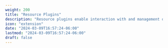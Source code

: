 ```yaml
---
weight: 200
title: "Resource Plugins"
description: "Resource plugins enable interaction with and management of various infrastructure resources."
icon: "extension"
date: "2024-03-09T16:57:24-06:00"
lastmod: "2024-03-09T16:57:24-06:00"
draft: false
---
```




